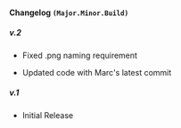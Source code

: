 #### Changelog `(Major.Minor.Build)`

##### v.2

- Fixed .png naming requirement

- Updated code with Marc's latest commit

##### v.1

- Initial Release
